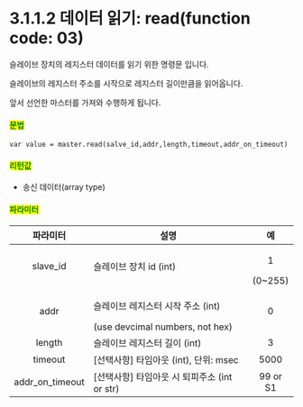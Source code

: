 ﻿# 3.1.1.2 데이터 읽기: read(function code: 03)

슬레이브 장치의 레지스터 데이터를 읽기 위한 명령문 입니다.

슬레이브의 레지스터 주소를 시작으로 레지스터 길이만큼을 읽어옵니다. 

앞서 선언한 마스터를 가져와 수행하게 됩니다.

#### <mark style="color:green;">문법</mark>

```
var value = master.read(salve_id,addr,length,timeout,addr_on_timeout)
```

#### <mark style="color:green;">리턴값</mark>
- 송신 데이터(array type)

#### <mark style="color:green;">파라미터</mark>

|파라미터| 설명                                                                                                    |    예    |
| :---: | ------------------------------------------------------------------------------------------------------- | :-------: |
| slave_id | 슬레이브 장치 id (int)                                         | <p>1</p>(0~255) |
|   addr  | <p>슬레이브 레지스터 시작 주소 (int)</p> (use devcimal numbers, not hex)      |  0  |
|  length  | 슬레이브 레지스터 길이 (int)                                                        | 3 |
|  timeout    |[선택사항]  타임아웃 (int), 단위: msec                                                      | 5000 |
|  addr_on_timeout    |[선택사항]  타임아웃 시 퇴피주소 (int or str)                                                      | 99 or S1 |

